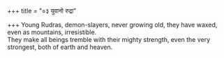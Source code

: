 +++
title = "०३ युवानो रुद्रा"

+++
Young Rudras, demon-slayers, never growing old, they have waxed, even as mountains, irresistible.  
     They make all beings tremble with their mighty strength, even the very strongest, both of earth and heaven.
